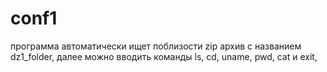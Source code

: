 # conf1
программа автоматически ищет поблизости zip архив с названием dz1_folder, далее можно вводить команды ls, cd, uname, pwd, cat и exit,
